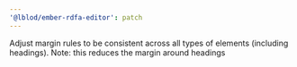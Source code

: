```yaml
---
'@lblod/ember-rdfa-editor': patch
---
```


Adjust margin rules to be consistent across all types of elements (including headings). Note: this reduces the margin around headings
